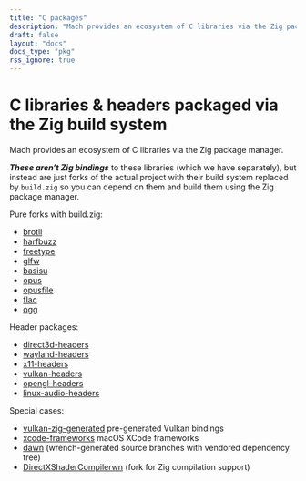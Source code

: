 ```yaml
---
title: "C packages"
description: "Mach provides an ecosystem of C libraries via the Zig package manager. These aren't Zig bindings, but rather just projects built using build.zig"
draft: false
layout: "docs"
docs_type: "pkg"
rss_ignore: true
---
```


# C libraries & headers packaged via the Zig build system

Mach provides an ecosystem of C libraries via the Zig package manager.

**_These aren’t Zig bindings_** to these libraries (which we have separately), but instead are just forks of the actual project with their build system replaced by `build.zig` so you can depend on them and build them using the Zig package manager.

Pure forks with build.zig:

* [brotli](https://github.com/hexops/brotli)
* [harfbuzz](https://github.com/hexops/harfbuzz)
* [freetype](https://github.com/hexops/freetype)
* [glfw](https://github.com/hexops/glfw)
* [basisu](https://github.com/hexops/basisu)
* [opus](https://github.com/hexops/opus)
* [opusfile](https://github.com/hexops/opusfile)
* [flac](https://github.com/hexops/flac)
* [ogg](https://github.com/hexops/ogg)

Header packages:

* [direct3d-headers](https://github.com/hexops/direct3d-headers)
* [wayland-headers](https://github.com/hexops/wayland-headers)
* [x11-headers](https://github.com/hexops/x11-headers)
* [vulkan-headers](https://github.com/hexops/vulkan-headers)
* [opengl-headers](https://github.com/hexops/opengl-headers)
* [linux-audio-headers](https://github.com/hexops/linux-audio-headers)

Special cases:

* [vulkan-zig-generated](https://github.com/hexops/vulkan-zig-generated) pre-generated Vulkan bindings
* [xcode-frameworks](https://github.com/hexops/dawnxcode-frameworks) macOS XCode frameworks
* [dawn](https://github.com/hexops/dawn) (wrench-generated source branches with vendored dependency tree)
* [DirectXShaderCompilerwn](https://github.com/hexops/DirectXShaderCompiler) (fork for Zig compilation support)
